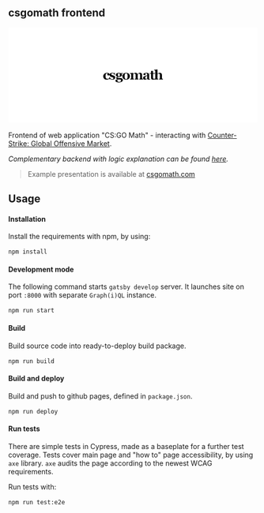 ## csgomath frontend
![Banner](csgomathbg.png)

Frontend of web application "CS:GO Math" - interacting with [Counter-Strike: Global Offensive Market](https://steamcommunity.com/market/search?appid=730).

*Complementary backend with logic explanation can be found [here](https://github.com/jakjus/csgomath_engine).*

> Example presentation is available at [csgomath.com](https://csgomath.com)

## Usage
#### Installation
Install the requirements with npm, by using:
```
npm install
```

#### Development mode
The following command starts `gatsby develop` server. It launches site on port `:8000` with separate `Graph(i)QL` instance.
```
npm run start
```

#### Build
Build source code into ready-to-deploy build package.
```
npm run build
```

#### Build and deploy
Build and push to github pages, defined in `package.json`.
```
npm run deploy
```

#### Run tests
There are simple tests in Cypress, made as a baseplate for a further test coverage. Tests cover main page and "how to" page accessibility, by using `axe` library. `axe` audits the page according to the newest WCAG requirements.

Run tests with:
```
npm run test:e2e
```
